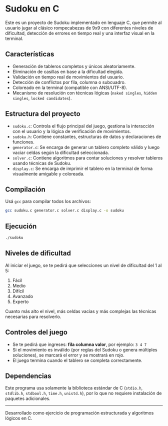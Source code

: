# Sudoku en C

Este es un proyecto de Sudoku implementado en lenguaje C, que permite al usuario jugar al clásico rompecabezas de 9x9 con diferentes niveles de dificultad, detección de errores en tiempo real y una interfaz visual en la terminal.

## Características

- Generación de tableros completos y únicos aleatoriamente.
- Eliminación de casillas en base a la dificultad elegida.
- Validación en tiempo real de movimientos del usuario.
- Detección de conflictos por fila, columna o subcuadro.
- Coloreado en la terminal (compatible con ANSI/UTF-8).
- Mecanismo de resolución con técnicas lógicas (`naked singles`, `hidden singles`, `locked candidates`).

## Estructura del proyecto

- `sudoku.c`: Controla el flujo principal del juego, gestiona la interacción con el usuario y la lógica de verificación de movimientos.
- `sudoku.h`: Contiene constantes, estructuras de datos y declaraciones de funciones.
- `generator.c`: Se encarga de generar un tablero completo válido y luego vaciar celdas según la dificultad seleccionada.
- `solver.c`: Contiene algoritmos para contar soluciones y resolver tableros usando técnicas de Sudoku.
- `display.c`: Se encarga de imprimir el tablero en la terminal de forma visualmente amigable y coloreada.

## Compilación

Usá `gcc` para compilar todos los archivos:

```bash
gcc sudoku.c generator.c solver.c display.c -o sudoku
```

## Ejecución

```bash
./sudoku
```

## Niveles de dificultad

Al iniciar el juego, se te pedirá que selecciones un nivel de dificultad del 1 al 5:

1. Fácil
2. Medio
3. Difícil
4. Avanzado
5. Experto

Cuanto más alto el nivel, más celdas vacías y más complejas las técnicas necesarias para resolverlo.

## Controles del juego

- Se te pedirá que ingreses: **fila columna valor**, por ejemplo: `3 4 7`
- Si el movimiento es inválido (por reglas del Sudoku o genera múltiples soluciones), se marcará el error y se mostrará en rojo.
- El juego termina cuando el tablero se completa correctamente.

## Dependencias

Este programa usa solamente la biblioteca estándar de C (`stdio.h`, `stdlib.h`, `stdbool.h`, `time.h`, `unistd.h`), por lo que no requiere instalación de paquetes adicionales.

---

Desarrollado como ejercicio de programación estructurada y algoritmos lógicos en C.

